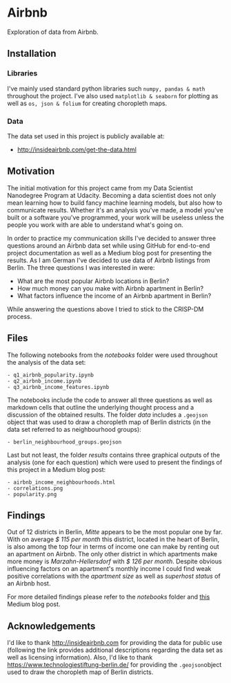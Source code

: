 # Airbnb
Exploration of data from Airbnb.

## Installation
### Libraries
I've mainly used standard python libraries such ```numpy, pandas & math``` throughout the project. I've also used ```matplotlib & seaborn``` for plotting as well as ```os, json & folium``` for creating choropleth maps.

### Data
The data set used in this project is publicly available at:
- http://insideairbnb.com/get-the-data.html

## Motivation
The initial motivation for this project came from my Data Scientist Nanodegree Program at Udacity. Becoming a data scientist does not only mean learning how to build fancy machine learning models, but also how to communicate results. Whether it's an analysis you've made, a model you've built or a software you've programmed, your work will be useless unless the people you work with are able to understand what's going on.

In order to practice my communication skills I've decided to answer three questions around an Airbnb data set while using GitHub for end-to-end project documentation as well as a Medium blog post for presenting the results. As I am German I've decided to use data of Airbnb listings from Berlin. The three questions I was interested in were:
* What are the most popular Airbnb locations in Berlin?
* How much money can you make with Airbnb apartment in Berlin?
* What factors influence the income of an Airbnb apartment in Berlin?

While answering the questions above I tried to stick to the CRISP-DM process.

## Files
The following notebooks from the _notebooks_ folder were used throughout the analysis of the data set:
```
- q1_airbnb_popularity.ipynb
- q2_airbnb_income.ipynb
- q3_airbnb_income_features.ipynb
```
The notebooks include the code to answer all three questions as well as markdown cells that outline the underlying thought process and a discussion of the obtained results. The folder _data_ includes a ```.geojson``` object that was used to draw a choropleth map of Berlin districts (in the data set referred to as neighbourhood groups):
```
- berlin_neighbourhood_groups.geojson
```
Last but not least, the folder _results_ contains three graphical outputs of the analysis (one for each question) which were used to present the findings of this project in a Medium blog post:
```
- airbnb_income_neighbourhoods.html
- correlations.png
- popularity.png
```

## Findings
Out of 12 districts in Berlin, _Mitte_ appears to be the most popular one by far. With on average _$ 115 per month_ this district, located in the heart of Berlin, is also among the top four in terms of income one can make by renting out an apartment on Airbnb. The only other district in which apartments make more money is _Marzahn-Hellersdorf_ with _$ 126 per month_. Despite obvious influencing factors on an apartment's monthly income I could find weak positive correlations with the _apartment size_ as well as _superhost status_ of an Airbnb host.

For more detailed findings please refer to the _notebooks_ folder and [this]() Medium blog post.

## Acknowledgements
I'd like to thank http://insideairbnb.com for providing the data for public use (following the link provides additional descriptions regarding the data set as well as licensing information). Also, I'd like to thank https://www.technologiestiftung-berlin.de/ for providing the ```.geojson```object used to draw the choropleth map of Berlin districts.
